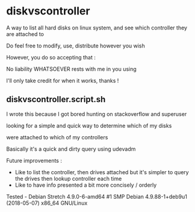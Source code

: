 # diskvscontroller
A way to list all hard disks on linux system, and see which controller they are attached to

Do feel free to modify, use, distribute however you wish

However, you do so accepting that :

No liability WHATSOEVER rests with me in you using

I'll only take credit for when it works, thanks !

diskvscontroller.script.sh
--------------------------

I wrote this because I got bored hunting on stackoverflow and superuser

looking for a simple and quick way to determine which of my disks

were attached to which of my controllers

Basically it's a quick and dirty query using udevadm

Future improvements :

- Like to list the controller, then drives attached
but it's simpler to query the drives then lookup controller each time
- Like to have info presented a bit more concisely / orderly

Tested - Debian Stretch 4.9.0-6-amd64 #1 SMP Debian 4.9.88-1+deb9u1 (2018-05-07) x86_64 GNU/Linux
